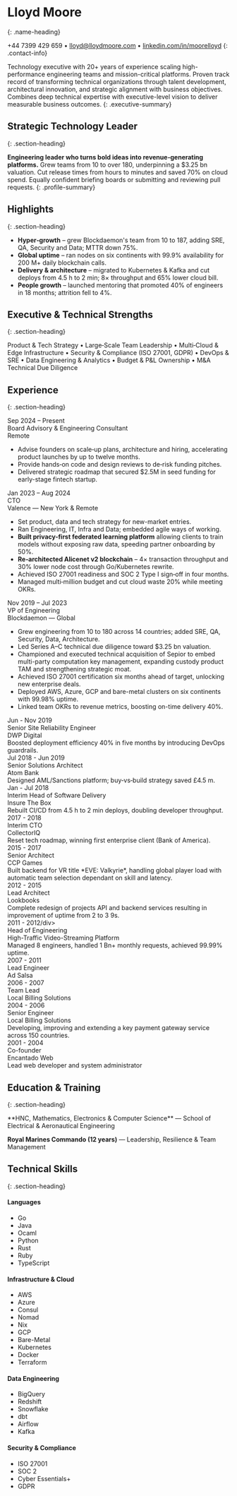 # Lloyd Moore
{: .name-heading}

<span>+44 7399 429 659</span> • 
<span><a href="mailto:lloyd@lloydmoore.com">lloyd@lloydmoore.com</a></span> • 
<span><a href="https://linkedin.com/in/moorelloyd">linkedin.com/in/moorelloyd</a></span>
{: .contact-info}

Technology executive with 20+ years of experience scaling high-performance engineering teams and mission-critical platforms. Proven track record of transforming technical organizations through talent development, architectural innovation, and strategic alignment with business objectives. Combines deep technical expertise with executive-level vision to deliver measurable business outcomes.
{: .executive-summary}

## Strategic Technology Leader
{: .section-heading}

**Engineering leader who turns bold ideas into revenue‑generating platforms.** Grew teams from 10 to over 180, underpinning a $3.25 bn valuation. Cut release times from hours to minutes and saved 70% on cloud spend. Equally confident briefing boards or submitting and reviewing pull requests.
{: .profile-summary}

## Highlights
{: .section-heading}

- **Hyper‑growth** – grew Blockdaemon's team from 10 to 187, adding SRE, QA, Security and Data; MTTR down 75%.
- **Global uptime** – ran nodes on six continents with 99.9% availability for 200 M+ daily blockchain calls.
- **Delivery & architecture** – migrated to Kubernetes & Kafka and cut deploys from 4.5 h to 2 min; 8× throughput and 65% lower cloud bill.
- **People growth** – launched mentoring that promoted 40% of engineers in 18 months; attrition fell to 4%.

## Executive & Technical Strengths
{: .section-heading}

Product & Tech Strategy • Large‑Scale Team Leadership • Multi‑Cloud & Edge Infrastructure • Security & Compliance (ISO 27001, GDPR) • DevOps & SRE • Data Engineering & Analytics • Budget & P&L Ownership • M&A Technical Due Diligence

## Experience
{: .section-heading}

<div class="resume-entry" markdown="1">
<div class="resume-date">Sep 2024 – Present</div>
<div class="resume-content">
<div class="resume-position">Board Advisory & Engineering Consultant</div>
<div class="resume-company">Remote</div>
<div class="resume-description" markdown="1">

- Advise founders on scale‑up plans, architecture and hiring, accelerating product launches by up to twelve months.
- Provide hands‑on code and design reviews to de‑risk funding pitches.
- Delivered strategic roadmap that secured $2.5M in seed funding for early-stage fintech startup.

</div>
</div>
</div>

<div class="resume-entry" markdown="1">
<div class="resume-date">Jan 2023 – Aug 2024</div>
<div class="resume-content">
<div class="resume-position">CTO</div>
<div class="resume-company">Valence — New York & Remote</div>
<div class="resume-description" markdown="1">

- Set product, data and tech strategy for new-market entries.
- Ran Engineering, IT, Infra and Data; embedded agile ways of working.
- **Built privacy-first federated learning platform** allowing clients to train models without exposing raw data, speeding partner onboarding by 50%.
- **Re‑architected Alicenet v2 blockchain** – 4× transaction throughput and 30% lower node cost through Go/Kubernetes rewrite.
- Achieved ISO 27001 readiness and SOC 2 Type I sign‑off in four months.
- Managed multi‑million budget and cut cloud waste 20% while meeting OKRs.

</div>
</div>
</div>

<div class="resume-entry" markdown="1">
<div class="resume-date">Nov 2019 – Jul 2023</div>
<div class="resume-content">
<div class="resume-position">VP of Engineering</div>
<div class="resume-company">Blockdaemon — Global</div>
<div class="resume-description" markdown="1">

- Grew engineering from 10 to 180 across 14 countries; added SRE, QA, Security, Data, Architecture.
- Led Series A–C technical due diligence toward $3.25 bn valuation.
- Championed and executed technical acquisition of Sepior to embed multi-party computation key management, expanding custody product TAM and strengthening strategic moat.
- Achieved ISO 27001 certification six months ahead of target, unlocking new enterprise deals.
- Deployed AWS, Azure, GCP and bare-metal clusters on six continents with 99.98% uptime.
- Linked team OKRs to revenue metrics, boosting on-time delivery 40%.

</div>
</div>
</div>

<div class="resume-entry" markdown="1">
<div class="resume-date">Jun - Nov 2019</div>
<div class="resume-content">
<div class="resume-position">Senior Site Reliability Engineer</div>
<div class="resume-company">DWP Digital</div>
<div class="resume-description">Boosted deployment efficiency 40% in five months by introducing DevOps guardrails.</div>
</div>
</div>

<div class="resume-entry" markdown="1">
<div class="resume-date">Jul 2018 - Jun 2019</div>
<div class="resume-content">
<div class="resume-position">Senior Solutions Architect</div>
<div class="resume-company">Atom Bank</div>
<div class="resume-description">Designed AML/Sanctions platform; buy‑vs‑build strategy saved £4.5 m.</div>
</div>
</div>

<div class="resume-entry" markdown="1">
<div class="resume-date">Jan - Jul 2018</div>
<div class="resume-content">
<div class="resume-position">Interim Head of Software Delivery</div>
<div class="resume-company">Insure The Box</div>
<div class="resume-description">Rebuilt CI/CD from 4.5 h to 2 min deploys, doubling developer throughput.</div>
</div>
</div>

<div class="resume-entry" markdown="1">
<div class="resume-date">2017 - 2018</div>
<div class="resume-content">
<div class="resume-position">Interim CTO</div>
<div class="resume-company">CollectorIQ</div>
<div class="resume-description">Reset tech roadmap, winning first enterprise client (Bank of America).</div>
</div>
</div>

<div class="resume-entry" markdown="1">
<div class="resume-date">2015 - 2017</div>
<div class="resume-content">
<div class="resume-position">Senior Architect</div>
<div class="resume-company">CCP Games</div>
<div class="resume-description">Built backend for VR title *EVE: Valkyrie*, handling global player load with automatic team selection dependant on skill and latency.</div>
</div>
</div>

<div class="resume-entry" markdown="1">
<div class="resume-date">2012 - 2015</div>
<div class="resume-content">
<div class="resume-position">Lead Architect</div>
<div class="resume-company">Lookbooks</div>
<div class="resume-description">Complete redesign of projects API and backend services resulting in improvement of uptime from 2 to 3 9s.</div>
</div>
</div>

<div class="resume-entry" markdown="1">
<div class="resume-date">2011 - 2012/div>
<div class="resume-content">
<div class="resume-position">Head of Engineering</div>
<div class="resume-company">High-Traffic Video-Streaming Platform</div>
<div class="resume-description">Managed 8 engineers, handled 1 Bn+ monthly requests, achieved 99.99% uptime.</div>
</div>
</div>

<div class="resume-entry" markdown="1">
<div class="resume-date">2007 - 2011</div>
<div class="resume-content">
<div class="resume-position">Lead Engineer</div>
<div class="resume-company">Ad Salsa</div>
</div>
</div>

<div class="resume-entry" markdown="1">
<div class="resume-date">2006 - 2007</div>
<div class="resume-content">
<div class="resume-position">Team Lead</div>
<div class="resume-company">Local Billing Solutions</div>
</div>
</div>

<div class="resume-entry" markdown="1">
<div class="resume-date">2004 - 2006</div>
<div class="resume-content">
<div class="resume-position">Senior Engineer</div>
<div class="resume-company">Local Billing Solutions</div>
<div class="resume-description">Developing, improving and extending a key payment gateway service across 150 countries.</div>
</div>
</div>

<div class="resume-entry" markdown="1">
<div class="resume-date">2001 - 2004</div>
<div class="resume-content">
<div class="resume-position">Co-founder</div>
<div class="resume-company">Encantado Web</div>
<div class="resume-description">Lead web developer and system administrator</div>
</div>
</div>

## Education & Training
{: .section-heading}

<div class="resume-entry" markdown="1">
<div class="resume-date"></div>
<div class="resume-content">
**HNC, Mathematics, Electronics & Computer Science** — School of Electrical & Aeronautical Engineering

**Royal Marines Commando (12 years)** — Leadership, Resilience & Team Management
</div>
</div>

## Technical Skills
{: .section-heading}

<div class="skills-container">
  <div class="skills-category">
    <h4>Languages</h4>
    <ul class="skills-list">
      <li>Go</li>
      <li>Java</li>
      <li>Ocaml</li>
      <li>Python</li>
      <li>Rust</li>
      <li>Ruby</li>
      <li>TypeScript</li>
    </ul>
  </div>
  
  <div class="skills-category">
    <h4>Infrastructure & Cloud</h4>
    <ul class="skills-list">
      <li>AWS</li>
      <li>Azure</li>
      <li>Consul</li>
      <li>Nomad</li>
      <li>Nix</li>
      <li>GCP</li>
      <li>Bare-Metal</li>
      <li>Kubernetes</li>
      <li>Docker</li>
      <li>Terraform</li>
    </ul>
  </div>
  
  <div class="skills-category">
    <h4>Data Engineering</h4>
    <ul class="skills-list">
      <li>BigQuery</li>
      <li>Redshift</li>
      <li>Snowflake</li>
      <li>dbt</li>
      <li>Airflow</li>
      <li>Kafka</li>
    </ul>
  </div>
  
  <div class="skills-category">
    <h4>Security & Compliance</h4>
    <ul class="skills-list">
      <li>ISO 27001</li>
      <li>SOC 2</li>
      <li>Cyber Essentials+</li>
      <li>GDPR</li>
    </ul>
  </div>
</div>

